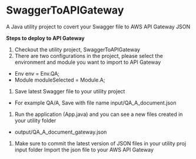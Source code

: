 # SwaggerToAPIGateway
A Java utility project to covert your Swagger file to AWS API Gateway JSON

**Steps to deploy to API Gateway**
1. Checkout the utility project, SwaggerToAPIGateway 
1. There are two configurations in the project, please select the environment and module you want to import to API Gateway
 - Env env = Env.QA;
 - Module moduleSelected = Module.A;
1. Save latest Swagger file to your utility project
 - For example QA/A, Save with file name input/QA_A_document.json
1. Run the application (App.java) and you can see a new files created in your utility folder
 - output/QA_A_document_gateway.json
1. Make sure to commit the latest version of JSON files in your utility proj input folder
Import the json file to your AWS API Gateway
